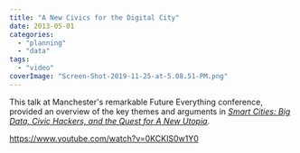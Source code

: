 ```yaml
---
title: "A New Civics for the Digital City"
date: 2013-05-01
categories: 
  - "planning"
  - "data"
tags: 
  - "video"
coverImage: "Screen-Shot-2019-11-25-at-5.08.51-PM.png"
---
```


This talk at Manchester's remarkable Future Everything conference, provided an overview of the key themes and arguments in _[Smart Cities: Big Data, Civic Hackers, and the Quest for A New Utopia](https://www.smartcitiesbook.com)_.

https://www.youtube.com/watch?v=0KCKIS0w1Y0
